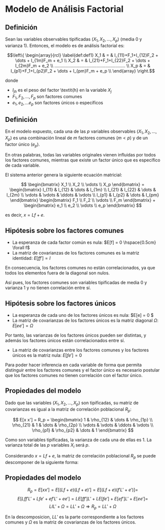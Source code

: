 # Modelo de Análisis Factorial

## Definición

Sean las variables observables tipificadas $(X_1,X_2,\dots,X_p)$ (media 0 y varianza 1). Entonces, el modelo es de análisis factorial es:

$$\left\{
    \begin{array}{rcl}
    \label{def:def1}
      X_1 & = & I_{11}+F_1+I_{12}F_2 + \dots + I_{1m}F_m + e_1 \\
      X_2 & = & I_{21}+F_1+I_{22}F_2 + \dots + I_{2m}F_m + e_2 \\
      ......................................................... \\
      X_p & = & I_{p1}+F_1+I_{p2}F_2 + \dots + I_{pm}F_m + e_p \\
    \end{array}
  \right.$$

donde  
- $I_{jh}$ es el peso del factor \textit{h} en la variable $X_j$  
- $F_1,F_2,\dots,F_p$ son factores comunes  
- $e_1,e_2,\dots e_p$ son factores únicos o específicos  

## Definición

En el modelo expuesto, cada una de las $p$ variables observables $(X_1,X_2,\dots,X_p)$ es una combinación lineal de $m$ factores comunes ($m < p$) y de un factor único ($e_p$).  

En otras palabras, todas las variables originales vienen influidas por todos los factores comunes, mientras que existe un factor único que es específico de cada variable.  

El sistema anterior genera la siguiente ecuación matricial:

$$
  \begin{bmatrix}
    X_1 \\
    X_2 \\
    \vdots \\
    X_p
  \end{bmatrix} =
  \begin{bmatrix}
    I_{11} & I_{12} & \dots & I_{1m} \\
    I_{21} & I_{22} & \dots & I_{2m} \\
    \vdots &  \vdots & \ddots & \vdots \\
    I_{p1} & I_{p2} & \dots & I_{pm}
  \end{bmatrix}
  \begin{bmatrix}
    F_1 \\
    F_2 \\
    \vdots \\
    F_m
  \end{bmatrix} +
  \begin{bmatrix}
    e_1 \\
    e_2 \\
    \vdots \\
    e_p
  \end{bmatrix}
$$

es decir, $x = Lf+e$.  

## Hipótesis sobre los factores comunes

- La esperanza de cada factor común es nula: $E[f] = 0 \hspace{0.5cm} \forall f$  
- La matriz de covarianzas de los factores comunes es la matriz identidad: $E[ff'] = I$  

En consecuencia, los factores comunes no están correlacionados, ya que todos los elementos fuera de la diagonal son nulos.

Así pues, los factores comunes son variables tipificadas de media 0 y varianza 1 y no tienen correlación entre sí.

## Hipótesis sobre los factores únicos

- La esperanza de cada uno de los factores únicos es nula: $E[e] = 0 $
- La matriz de covarianzas de los factores únicos es la matriz diagonal $\Omega$: $E[e e'] = \Omega$

Por tanto, las varianzas de los factores únicos pueden ser distintas, y además los factores únicos están correlacionados entre sí.

- La matriz de covarianzas entre los factores comunes y los factores únicos es la matriz nula: $E[f e'] = 0$

Para poder hacer inferencia en cada variable de forma que permita distinguir entre los factores comunes y el factor único es necesario postular que los factores comunes no tienen correlación con el factor único.  

## Propiedades del modelo

Dado que las variables $(X_1,X_2,\dots,X_p)$ son tipificadas, su matriz de covarianzas es igual a la matriz de correlación poblacional $R_p$:

$$ E[x x'] = R_p =
    \begin{bmatrix}
     1 & \rho_{12} & \dots & \rho_{1p} \\
     \rho_{21} & 1 & \dots & \rho_{2p} \\
     \vdots & \vdots & \ddots & \vdots \\
     \rho_{p1} & \rho_{p2} & \dots & 1
    \end{bmatrix}
$$

Como son variables tipificadas, la varianza de cada una de ellas es 1. La varianza total de las $p$ variables $X_i$ será $p$.

Considerando $x = Lf+e$, la matriz de correlación poblacional $R_p$ se puede descomponer de la siguiente forma:

## Propiedades del modelo

$$ R_p = E[x x'] = E[(Lf+e)(Lf+e)'] = E[(Lf+e)(f'L'+e')] = $$ $$ E[Lff'L'+Lfe'+ef'L'+ee'] = L E[f f']L' + LE[fe'] + E[ef']L' + E[ee'] =$$ $$LIL' + \Omega = LL' + \Omega  \Rightarrow R_p = LL' + \Omega$$

En la descomposicion, $LL'$ es la parte correspondiente a los factores comunes y $\Omega$ es la matriz de covarianzas de los factores únicos.  
